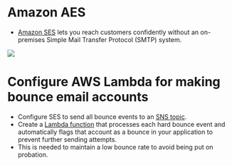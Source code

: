 # Amazon AES
- [Amazon SES](https://aws.amazon.com/ses/) lets you reach customers confidently without an on-premises Simple Mail Transfer Protocol (SMTP) system.

![](https://d1.awsstatic.com/products/simple-email-service/product-page-diagram_Amazon-SES%402x.a001d84fea530fc4dcfca95c2a57e6752524596b.png)

# Configure AWS Lambda for making bounce email accounts
- Configure SES to send all bounce events to an [SNS topic](../5_MessageBrokerServices/AmazonSNS.md). 
- Create a [Lambda function](../3_ComputeServices/AWSLambda/Readme.md) that processes each hard bounce event and automatically flags that account as a bounce in your application to prevent further sending attempts.
- This is needed to maintain a low bounce rate to avoid being put on probation.